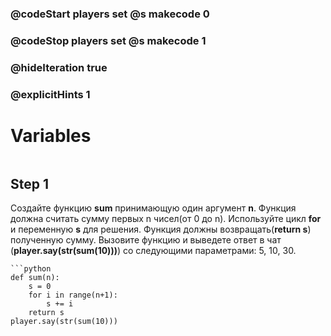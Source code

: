 ### @codeStart players set @s makecode 0
### @codeStop players set @s makecode 1

### @hideIteration true 
### @explicitHints 1


# Variables

```python
```

## Step 1
Создайте функцию **sum** принимающую один аргумент **n**. Функция должна считать сумму первых n чисел(от 0 до n). Используйте цикл **for** и переменную **s** для решения. Функция должны возвращать(**return s**) полученную сумму. 
Вызовите функцию и выведете ответ в чат (**player.say(str(sum(10)))**) со следующими параметрами: 5, 10, 30.


```ghost
```python
def sum(n):
    s = 0
    for i in range(n+1):
        s += i
    return s
player.say(str(sum(10)))
```

